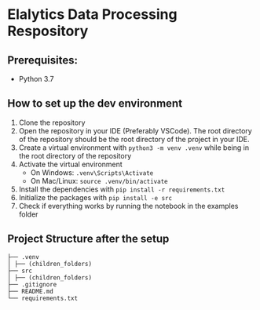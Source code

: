 # Elalytics Data Processing Respository

## Prerequisites:

- Python 3.7

## How to set up the dev environment

1. Clone the repository
2. Open the repository in your IDE (Preferably VSCode). The root directory of the repository should be the root directory of the project in your IDE.
3. Create a virtual environment with `python3 -m venv .venv` while being in the root directory of the repository
4. Activate the virtual environment
   - On Windows: `.venv\Scripts\Activate`
   - On Mac/Linux: `source .venv/bin/activate`
5. Install the dependencies with `pip install -r requirements.txt`
6. Initialize the packages with `pip install -e src`
7. Check if everything works by running the notebook in the examples folder

## Project Structure after the setup

```
├── .venv
│ ├── (children_folders)
├── src
│ ├── (children_folders)
├── .gitignore
├── README.md
└── requirements.txt
```
